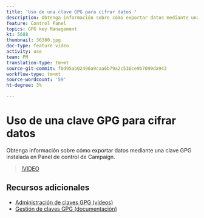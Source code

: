 ```yaml
---
title: 'Uso de una clave GPG para cifrar datos '
description: Obtenga información sobre cómo exportar datos mediante una clave GPG instalada en Panel de control de Campaign.
feature: Control Panel
topics: GPG key Management
kt: 5688
thumbnail: 36380.jpg
doc-type: feature video
activity: use
team: PM
translation-type: tm+mt
source-git-commit: f0d95ab02496a9caa6b79a2c536ce9b7090da943
workflow-type: tm+mt
source-wordcount: '59'
ht-degree: 3%

---
```



# Uso de una clave GPG para cifrar datos

Obtenga información sobre cómo exportar datos mediante una clave GPG instalada en Panel de control de Campaign.

>[!VIDEO](https://video.tv.adobe.com/v/36380?quality=12)

## Recursos adicionales

* [Administración de claves GPG (vídeos)](./gpg-key-management-overview.md)
* [Gestión de claves GPG (documentación)](https://docs.adobe.com/content/help/en/control-panel/using/instances-settings/gpg-keys-management.html)
